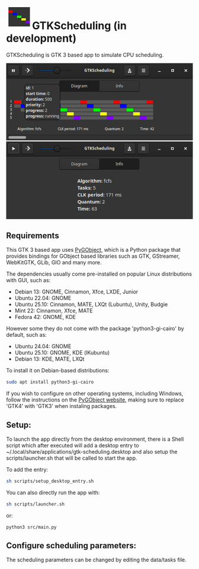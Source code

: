 <img height="64" src="imgs/icon.png" align="left"/>

# GTKScheduling (in development)

GTKScheduling is GTK 3 based app to simulate CPU scheduling.

<p align="center" width="100%">
<img src="imgs/diagram.png">
<img src="imgs/info.png">
</p>

## Requirements
This GTK 3 based app uses [PyGObject](https://pygobject.gnome.org/), which is a Python package that provides bindings for GObject based libraries such as GTK, GStreamer, WebKitGTK, GLib, GIO and many more.

The dependencies usually come pre-installed on popular Linux distributions with GUI, such as:
- Debian 13: GNOME, Cinnamon, Xfce, LXDE, Junior
- Ubuntu 22.04: GNOME
- Ubuntu 25.10: Cinnamon, MATE, LXQt (Lubuntu), Unity, Budgie
- Mint 22: Cinnamon, Xfce, MATE
- Fedora 42: GNOME, KDE

However some they do not come with the package 'python3-gi-cairo' by default, such as:
- Ubuntu 24.04: GNOME
- Ubuntu 25.10: GNOME, KDE (lKubuntu)
- Debian 13: KDE, MATE, LXQt

To install it on Debian-based distributions:
```sh
sudo apt install python3-gi-cairo
```

If you wish to configure on other operating systems, including Windows, follow the instructions on the [PyGObject website](https://pygobject.gnome.org/getting_started.html), making sure to replace 'GTK4' with 'GTK3' when instaling packages.

## Setup:
To launch the app directly from the desktop environment, there is a Shell script which after executed will add a desktop entry to ~/.local/share/applications/gtk-scheduling.desktop and also setup the scripts/launcher.sh that will be called to start the app.

To add the entry:
```sh
sh scripts/setup_desktop_entry.sh
```

You can also directly run the app with:
```sh
sh scripts/launcher.sh
```
or:
```sh
python3 src/main.py
```

## Configure scheduling parameters:
The scheduling parameters can be changed by editing the data/tasks file.
